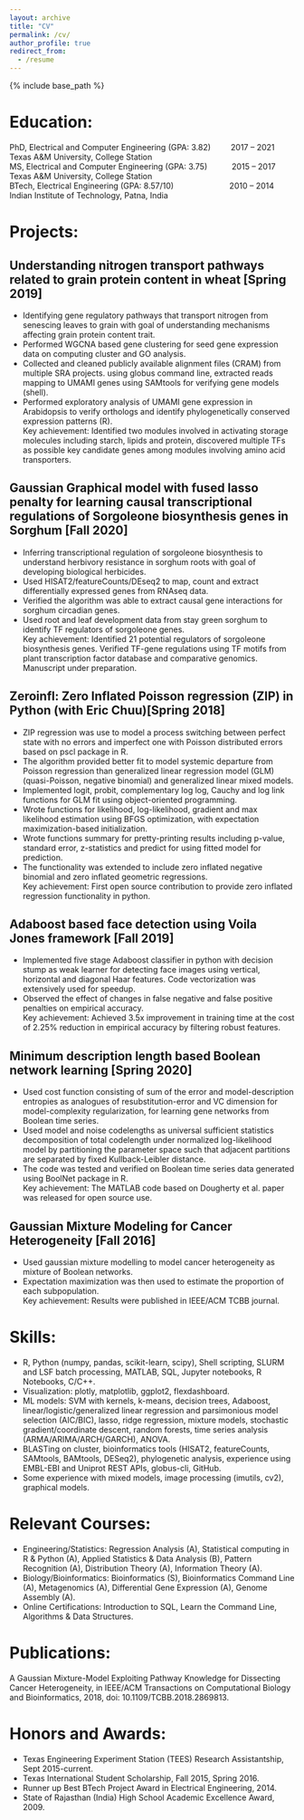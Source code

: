 ```yaml
---
layout: archive
title: "CV"
permalink: /cv/
author_profile: true
redirect_from:
  - /resume
---
```


{% include base_path %}

Education:
======
PhD, Electrical and Computer Engineering (GPA: 3.82) &nbsp; &nbsp; &nbsp; &nbsp; 2017 – 2021  
Texas A&M University, College Station  
MS, Electrical and Computer Engineering (GPA: 3.75) &nbsp; &nbsp; &nbsp; &nbsp; &nbsp; 2015 – 2017  
Texas A&M University, College Station  
BTech, Electrical Engineering (GPA: 8.57/10) &nbsp; &nbsp; &nbsp; &nbsp; &nbsp; &nbsp; &nbsp; &nbsp; &nbsp; &nbsp; &nbsp; &nbsp; 2010 – 2014  
Indian Institute of Technology, Patna, India  

Projects:
======
## Understanding nitrogen transport pathways related to grain protein content in wheat [Spring 2019]  
* Identifying gene regulatory pathways that transport nitrogen from senescing leaves to grain with goal of understanding mechanisms affecting grain protein content trait.  
* Performed WGCNA based gene clustering for seed gene expression data on computing cluster and GO analysis.  
* Collected and cleaned publicly available alignment files (CRAM) from multiple SRA projects. using globus command line, extracted reads mapping to UMAMI genes using SAMtools for verifying gene models (shell).  
* Performed exploratory analysis of UMAMI gene expression in Arabidopsis to verify orthologs and identify phylogenetically conserved expression patterns (R).  
Key achievement: Identified two modules involved in activating storage molecules including starch, lipids and protein, discovered multiple TFs as possible key candidate genes among modules involving amino acid transporters.  

## Gaussian Graphical model with fused lasso penalty for learning causal transcriptional regulations of Sorgoleone biosynthesis genes in Sorghum [Fall 2020]  
* Inferring transcriptional regulation of sorgoleone biosynthesis to understand herbivory resistance in sorghum roots with goal of developing biological herbicides.  
* Used HISAT2/featureCounts/DEseq2 to map, count and extract differentially expressed genes from RNAseq data.  
* Verified the algorithm was able to extract causal gene interactions for sorghum circadian genes.  
* Used root and leaf development data from stay green sorghum to identify TF regulators of sorgoleone genes.  
Key achievement: Identified 21 potential regulators of sorgoleone biosynthesis genes. Verified TF-gene regulations using TF motifs from plant transcription factor database and comparative genomics. Manuscript under preparation.  

## Zeroinfl: Zero Inflated Poisson regression (ZIP) in Python (with Eric Chuu)[Spring 2018]  
* ZIP regression was use to model a process switching between perfect state with no errors and imperfect one with Poisson distributed errors based on pscl package in R.  
* The algorithm provided better fit to model systemic departure from Poisson regression than generalized linear regression model (GLM) (quasi-Poisson, negative binomial) and generalized linear mixed models.  
* Implemented logit, probit, complementary log log, Cauchy and log link functions for GLM fit using object-oriented programming.  
* Wrote functions for likelihood, log-likelihood, gradient and max likelihood estimation using BFGS optimization, with expectation maximization-based initialization.  
* Wrote functions summary for pretty-printing results including p-value, standard error, z-statistics and predict for using fitted model for prediction.  
* The functionality was extended to include zero inflated negative binomial and zero inflated geometric regressions.  
Key achievement: First open source contribution to provide zero inflated regression functionality in python.   

## Adaboost based face detection using Voila Jones framework [Fall 2019]
* Implemented five stage Adaboost classifier in python with decision stump as weak learner for detecting face images using vertical, horizontal and diagonal Haar features. Code vectorization was extensively used for speedup.  
* Observed the effect of changes in false negative and false positive penalties on empirical accuracy.  
Key achievement: Achieved 3.5x improvement in training time at the cost of 2.25% reduction in empirical accuracy by filtering robust features.  

## Minimum description length based Boolean network learning [Spring 2020]  
* Used cost function consisting of sum of the error and model-description entropies as analogues of resubstitution-error and VC dimension for model-complexity regularization, for learning gene networks from Boolean time series.  
* Used model and noise codelengths as universal sufficient statistics decomposition of total codelength under normalized log-likelihood model by partitioning the parameter space such that adjacent partitions are separated by fixed Kullback-Leibler distance.  
* The code was tested and verified on Boolean time series data generated using BoolNet package in R.  
Key achievement: The MATLAB code based on Dougherty et al. paper was released for open source use.  

## Gaussian Mixture Modeling for Cancer Heterogeneity [Fall 2016]  
* Used gaussian mixture modelling to model cancer heterogeneity as mixture of Boolean networks.  
* Expectation maximization was then used to estimate the proportion of each subpopulation.  
Key achievement: Results were published in IEEE/ACM TCBB journal.  


Skills:
======
* R, Python (numpy, pandas, scikit-learn, scipy), Shell scripting, SLURM and LSF batch processing, MATLAB, SQL, Jupyter notebooks, R Notebooks, C/C++.  
* Visualization: plotly, matplotlib, ggplot2, flexdashboard.   
* ML models: SVM with kernels, k-means, decision trees, Adaboost, linear/logistic/generalized linear regression and parsimonious model selection (AIC/BIC), lasso, ridge regression, mixture models, stochastic gradient/coordinate descent, random forests, time series analysis (ARMA/ARIMA/ARCH/GARCH), ANOVA. 
* BLASTing on cluster, bioinformatics tools (HISAT2, featureCounts, SAMtools, BAMtools, DESeq2), phylogenetic analysis, experience using EMBL-EBI and Uniprot REST APIs, globus-cli, GitHub.  
* Some experience with mixed models, image processing (imutils, cv2), graphical models.  
  
Relevant Courses:
======
* Engineering/Statistics: Regression Analysis (A), Statistical computing in R & Python (A), Applied Statistics & Data Analysis (B), Pattern Recognition (A), Distribution Theory (A), Information Theory (A).  
* Biology/Bioinformatics: Bioinformatics (S), Bioinformatics Command Line (A), Metagenomics (A), Differential Gene Expression (A), Genome Assembly (A).  
* Online Certifications: Introduction to SQL, Learn the Command Line, Algorithms & Data Structures.  
  
Publications:
======
A Gaussian Mixture-Model Exploiting Pathway Knowledge for Dissecting Cancer Heterogeneity, in IEEE/ACM Transactions on Computational Biology and Bioinformatics, 2018, doi: 10.1109/TCBB.2018.2869813.

Honors and Awards:
======
* Texas Engineering Experiment Station (TEES) Research Assistantship, Sept 2015-current.  
* Texas International Student Scholarship, Fall 2015, Spring 2016.  
* Runner up Best BTech Project Award in Electrical Engineering, 2014.  
* State of Rajasthan (India) High School Academic Excellence Award, 2009.  

